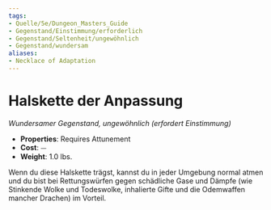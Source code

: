 ```yaml
---
tags:
- Quelle/5e/Dungeon_Masters_Guide
- Gegenstand/Einstimmung/erforderlich
- Gegenstand/Seltenheit/ungewöhnlich
- Gegenstand/wundersam
aliases: 
- Necklace of Adaptation
---
```

# Halskette der Anpassung
*Wundersamer Gegenstand, ungewöhnlich (erfordert Einstimmung)*  

- **Properties**: Requires Attunement
- **Cost**: ⏤
- **Weight**: 1.0 lbs.

Wenn du diese Halskette trägst, kannst du in jeder Umgebung normal atmen und du bist bei Rettungswürfen gegen schädliche Gase und Dämpfe (wie Stinkende Wolke und Todeswolke, inhalierte Gifte und die Odemwaffen mancher Drachen) im Vorteil.
